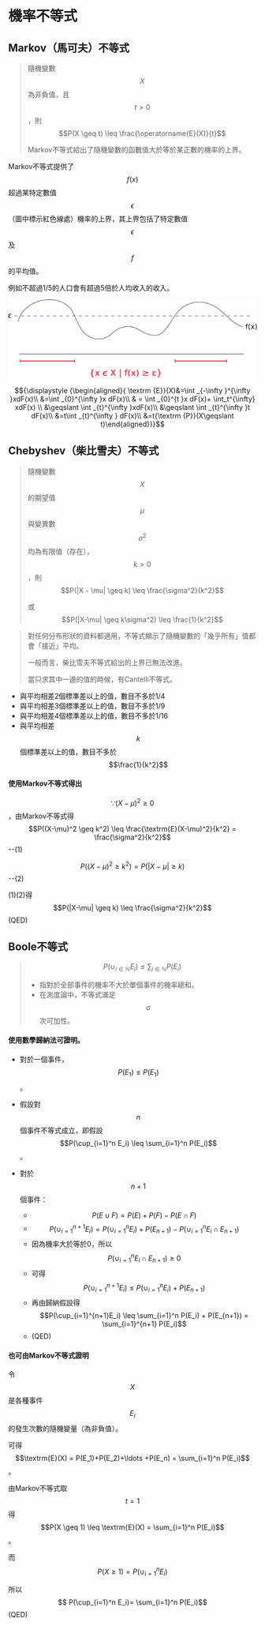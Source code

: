 # 機率不等式

## Markov（馬可夫）不等式

> 隨機變數$$X$$為非負值，且$$t>0$$，則 $$P(X \geq t) \leq \frac{\operatorname{E}(X)}{t}$$
>
> Markov不等式給出了隨機變數的函數值大於等於某正數的機率的上界。

Markov不等式提供了$$f(x)$$超過某特定數值$$\epsilon$$ （圖中標示紅色線處）機率的上界，其上界包括了特定數值$$\epsilon$$ 及$$f$$的平均值。

例如不超過1/5的人口會有超過5倍於人均收入的收入。

![Markov&#x4E0D;&#x7B49;&#x5F0F;&#x7684;&#x610F;&#x7FA9;](../.gitbook/assets/markov_inequality.svg.png)

$${\displaystyle {\begin{aligned}{ \textrm {E}}(X)&=\int _{-\infty }^{\infty }xdF(x)\\ &=\int _{0}^{\infty }x dF(x)\\ & = \int _{0}^{t }x dF(x)+ \int_t^{\infty} xdF(x) \\ &\geqslant \int _{t}^{\infty }xdF(x)\\  &\geqslant \int _{t}^{\infty }t dF(x)\\  &=t\int _{t}^{\infty } dF(x)\\ &=t{\textrm {P}}(X\geqslant t)\end{aligned}}}$$

## Chebyshev（柴比雪夫）不等式

> 隨機變數$$X$$的期望值$$\mu$$與變異數$$\sigma^2$$均為有限值（存在），$$k>0$$，則 $$P(|X - \mu| \geq k) \leq \frac{\sigma^2}{k^2}$$
>
> 或$$P(|X-\mu| \geq k\sigma^2) \leq \frac{1}{k^2}$$

> 對任何分布形狀的資料都適用，不等式顯示了隨機變數的「幾乎所有」值都會「接近」平均。
>
> 一般而言，柴比雪夫不等式給出的上界已無法改進。
>
> 當只求其中一邊的值的時候，有Cantelli不等式。

* 與平均相差2個標準差以上的值，數目不多於1/4
* 與平均相差3個標準差以上的值，數目不多於1/9
* 與平均相差4個標準差以上的值，數目不多於1/16
* 與平均相差$$k$$個標準差以上的值，數目不多於$$\frac{1}{k^2}$$

#### 使用Markov不等式得出

$$\because (X - \mu)^2 \geq 0$$，由Markov不等式得 $$P((X-\mu)^2 \geq k^2) \leq \frac{\textrm{E}(X-\mu)^2}{k^2} = \frac{\sigma^2}{k^2}$$--\(1\)

$$P((X-\mu)^2 \geq k^2) = P(|X-\mu| \geq k)$$--\(2\)

\(1\)\(2\)得 $$P(|X-\mu| \geq k) \leq \frac{\sigma^2}{k^2}$$\(QED\)

## Boole不等式

> $$P(\cup_{ i \in \mathbb{N}} E_i) \leq  \sum_{i \in \mathbb{N}} P(E_i)$$
>
> * 指對於全部事件的機率不大於單個事件的機率總和。
> * 在測度論中，不等式滿足$$\sigma$$次可加性。

#### 使用數學歸納法可證明。

* 對於一個事件，$$P(E_1) \leq P(E_1)$$。
* 假設對$$n$$個事件不等式成立，即假設 $$P(\cup_{i=1}^n E_i) \leq \sum_{i=1}^n P(E_i)$$。
* 對於$$n+1$$個事件：

  * $$P(E \cup F) = P(E) + P(F) - P(E \cap F)$$
  * $$P(\cup_{i=1}^{n+1}E_i) = P(\cup_{i=1}^{n}E_i) + P(E_{n+1}) - P(\cup_{i=1}^{n}E_i \cap E_{n+1})$$
  * 因為機率大於等於0，所以 $$P(\cup_{i=1}^{n}E_i \cap E_{n+1}) \geq 0$$
  * 可得$$P(\cup_{i=1}^{n+1}E_i) \leq P(\cup_{i=1}^{n}E_i) + P(E_{n+1})$$
  * 再由歸納假設得 $$P(\cup_{i=1}^{n+1}E_i) \leq  \sum_{i=1}^n P(E_i) + P(E_{n+1}) =  \sum_{i=1}^{n+1} P(E_i)$$
  * \(QED\)

#### 也可由Markov不等式證明

令$$X$$是各種事件$$E_{i}$$的發生次數的隨機變量（為非負值）。

可得 $$\textrm{E}(X) = P(E_1)+P(E_2)+\ldots +P(E_n) = \sum_{i=1}^n P(E_i)$$。

由Markov不等式取$$t=1$$得$$P(X \geq 1) \leq \textrm{E}(X) = \sum_{i=1}^n P(E_i)$$。

而$$P(X \geq 1) = P(\cup_{i=1}^n E_i)$$

所以$$ P(\cup_{i=1}^n E_i)= \sum_{i=1}^n P(E_i)$$\(QED\)

